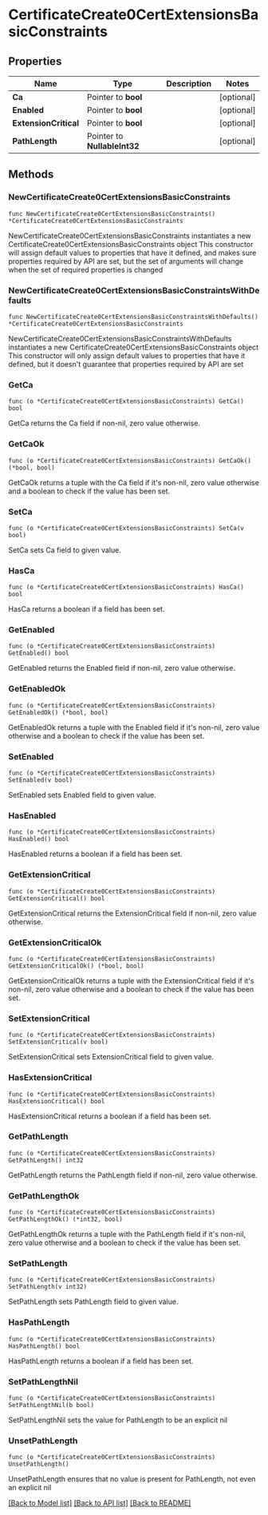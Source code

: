 # CertificateCreate0CertExtensionsBasicConstraints

## Properties

Name | Type | Description | Notes
------------ | ------------- | ------------- | -------------
**Ca** | Pointer to **bool** |  | [optional] 
**Enabled** | Pointer to **bool** |  | [optional] 
**ExtensionCritical** | Pointer to **bool** |  | [optional] 
**PathLength** | Pointer to **NullableInt32** |  | [optional] 

## Methods

### NewCertificateCreate0CertExtensionsBasicConstraints

`func NewCertificateCreate0CertExtensionsBasicConstraints() *CertificateCreate0CertExtensionsBasicConstraints`

NewCertificateCreate0CertExtensionsBasicConstraints instantiates a new CertificateCreate0CertExtensionsBasicConstraints object
This constructor will assign default values to properties that have it defined,
and makes sure properties required by API are set, but the set of arguments
will change when the set of required properties is changed

### NewCertificateCreate0CertExtensionsBasicConstraintsWithDefaults

`func NewCertificateCreate0CertExtensionsBasicConstraintsWithDefaults() *CertificateCreate0CertExtensionsBasicConstraints`

NewCertificateCreate0CertExtensionsBasicConstraintsWithDefaults instantiates a new CertificateCreate0CertExtensionsBasicConstraints object
This constructor will only assign default values to properties that have it defined,
but it doesn't guarantee that properties required by API are set

### GetCa

`func (o *CertificateCreate0CertExtensionsBasicConstraints) GetCa() bool`

GetCa returns the Ca field if non-nil, zero value otherwise.

### GetCaOk

`func (o *CertificateCreate0CertExtensionsBasicConstraints) GetCaOk() (*bool, bool)`

GetCaOk returns a tuple with the Ca field if it's non-nil, zero value otherwise
and a boolean to check if the value has been set.

### SetCa

`func (o *CertificateCreate0CertExtensionsBasicConstraints) SetCa(v bool)`

SetCa sets Ca field to given value.

### HasCa

`func (o *CertificateCreate0CertExtensionsBasicConstraints) HasCa() bool`

HasCa returns a boolean if a field has been set.

### GetEnabled

`func (o *CertificateCreate0CertExtensionsBasicConstraints) GetEnabled() bool`

GetEnabled returns the Enabled field if non-nil, zero value otherwise.

### GetEnabledOk

`func (o *CertificateCreate0CertExtensionsBasicConstraints) GetEnabledOk() (*bool, bool)`

GetEnabledOk returns a tuple with the Enabled field if it's non-nil, zero value otherwise
and a boolean to check if the value has been set.

### SetEnabled

`func (o *CertificateCreate0CertExtensionsBasicConstraints) SetEnabled(v bool)`

SetEnabled sets Enabled field to given value.

### HasEnabled

`func (o *CertificateCreate0CertExtensionsBasicConstraints) HasEnabled() bool`

HasEnabled returns a boolean if a field has been set.

### GetExtensionCritical

`func (o *CertificateCreate0CertExtensionsBasicConstraints) GetExtensionCritical() bool`

GetExtensionCritical returns the ExtensionCritical field if non-nil, zero value otherwise.

### GetExtensionCriticalOk

`func (o *CertificateCreate0CertExtensionsBasicConstraints) GetExtensionCriticalOk() (*bool, bool)`

GetExtensionCriticalOk returns a tuple with the ExtensionCritical field if it's non-nil, zero value otherwise
and a boolean to check if the value has been set.

### SetExtensionCritical

`func (o *CertificateCreate0CertExtensionsBasicConstraints) SetExtensionCritical(v bool)`

SetExtensionCritical sets ExtensionCritical field to given value.

### HasExtensionCritical

`func (o *CertificateCreate0CertExtensionsBasicConstraints) HasExtensionCritical() bool`

HasExtensionCritical returns a boolean if a field has been set.

### GetPathLength

`func (o *CertificateCreate0CertExtensionsBasicConstraints) GetPathLength() int32`

GetPathLength returns the PathLength field if non-nil, zero value otherwise.

### GetPathLengthOk

`func (o *CertificateCreate0CertExtensionsBasicConstraints) GetPathLengthOk() (*int32, bool)`

GetPathLengthOk returns a tuple with the PathLength field if it's non-nil, zero value otherwise
and a boolean to check if the value has been set.

### SetPathLength

`func (o *CertificateCreate0CertExtensionsBasicConstraints) SetPathLength(v int32)`

SetPathLength sets PathLength field to given value.

### HasPathLength

`func (o *CertificateCreate0CertExtensionsBasicConstraints) HasPathLength() bool`

HasPathLength returns a boolean if a field has been set.

### SetPathLengthNil

`func (o *CertificateCreate0CertExtensionsBasicConstraints) SetPathLengthNil(b bool)`

 SetPathLengthNil sets the value for PathLength to be an explicit nil

### UnsetPathLength
`func (o *CertificateCreate0CertExtensionsBasicConstraints) UnsetPathLength()`

UnsetPathLength ensures that no value is present for PathLength, not even an explicit nil

[[Back to Model list]](../README.md#documentation-for-models) [[Back to API list]](../README.md#documentation-for-api-endpoints) [[Back to README]](../README.md)


